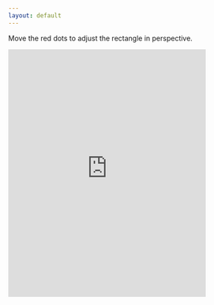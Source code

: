 ```yaml
---
layout: default
---
```


<p>Move the red dots to adjust the rectangle in perspective.</p>

<iframe scrolling="no" title="Ellipse in perspective" src="https://www.geogebra.org/material/iframe/id/wbj2z3gu/width/400/height/500/border/888888/sfsb/true/smb/false/stb/false/stbh/false/ai/false/asb/false/sri/false/rc/false/ld/false/sdz/true/ctl/false" width="400px" height="500px" style="border:0px;"> </iframe>
